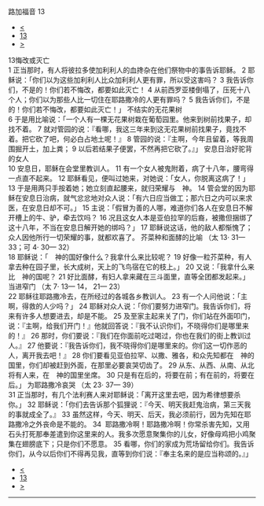 ﻿





 路加福音 13




* [<](bible/LUK12.md)
* [13](bible/LUK.md)
* [>](bible/LUK14.md)



 
13悔改或灭亡  
1 正当那时，有人将彼拉多使加利利人的血搀杂在他们祭物中的事告诉耶稣。 
2 耶稣说：「你们以为这些加利利人比众加利利人更有罪，所以受这害吗？ 
3 我告诉你们，不是的！你们若不悔改，都要如此灭亡！ 
4 从前西罗亚楼倒塌了，压死十八个人；你们以为那些人比一切住在耶路撒冷的人更有罪吗？ 
5 我告诉你们，不是的！你们若不悔改，都要如此灭亡！」 不结实的无花果树  
6 于是用比喻说：「一个人有一棵无花果树栽在葡萄园里。他来到树前找果子，却找不着。 
7 就对管园的说：『看哪，我这三年来到这无花果树前找果子，竟找不着。把它砍了吧，何必白占地土呢！』 
8 管园的说：『主啊，今年且留着，等我周围掘开土，加上粪； 
9 以后若结果子便罢，不然再把它砍了。』」 安息日治好驼背的女人  
10 安息日，耶稣在会堂里教训人。 
11 有一个女人被鬼附着，病了十八年，腰弯得一点直不起来。 
12 耶稣看见，便叫过她来，对她说：「女人，你脱离这病了！」 
13 于是用两只手按着她；她立刻直起腰来，就归荣耀与　神。 
14 管会堂的因为耶稣在安息日治病，就气忿忿地对众人说：「有六日应当做工；那六日之内可以来求医，在安息日却不可。」 
15 主说：「假冒为善的人哪，难道你们各人在安息日不解开槽上的牛、驴，牵去饮吗？ 
16 况且这女人本是亚伯拉罕的后裔，被撒但捆绑了这十八年，不当在安息日解开她的绑吗？」 
17 耶稣说这话，他的敌人都惭愧了；众人因他所行一切荣耀的事，就都欢喜了。 芥菜种和面酵的比喻 （太
13·
31—
33；可
4·
30—
32）  
18 耶稣说：「　神的国好像什么？我拿什么来比较呢？ 
19 好像一粒芥菜种，有人拿去种在园子里，长大成树，天上的飞鸟宿在它的枝上。」 
20 又说：「我拿什么来比　神的国呢？ 
21 好比面酵，有妇人拿来藏在三斗面里，直等全团都发起来。」 当进窄门 （太
7·
13—
14，
21—
23）  
22 耶稣往耶路撒冷去，在所经过的各城各乡教训人。 
23 有一个人问他说：「主啊，得救的人少吗？」 
24 耶稣对众人说：「你们要努力进窄门。我告诉你们，将来有许多人想要进去，却是不能。 
25 及至家主起来关了门，你们站在外面叩门，说：『主啊，给我们开门！』他就回答说：『我不认识你们，不晓得你们是哪里来的！』 
26 那时，你们要说：『我们在你面前吃过喝过，你也在我们的街上教训过人。』 
27 他要说：『我告诉你们，我不晓得你们是哪里来的。你们这一切作恶的人，离开我去吧！』 
28 你们要看见亚伯拉罕、以撒、雅各，和众先知都在　神的国里，你们却被赶到外面，在那里必要哀哭切齿了。 
29 从东、从西、从南、从北将有人来，在　神的国里坐席。 
30 只是有在后的，将要在前；有在前的，将要在后。」 为耶路撒冷哀哭 （太
23·
37—
39）  
31 正当那时，有几个法利赛人来对耶稣说：「离开这里去吧，因为希律想要杀你。」 
32 耶稣说：「你们去告诉那个狐狸说：『今天、明天我赶鬼治病，第三天我的事就成全了。』 
33 虽然这样，今天、明天、后天，我必须前行，因为先知在耶路撒冷之外丧命是不能的。 
34  耶路撒冷啊！耶路撒冷啊！你常杀害先知，又用石头打死那奉差遣到你这里来的人。我多次愿意聚集你的儿女，好像母鸡把小鸡聚集在翅膀底下；只是你们不愿意。 
35 看哪，你们的家成为荒场留给你们。我告诉你们，从今以后你们不得再见我，直等到你们说：『奉主名来的是应当称颂的。』」 
* [<](bible/LUK12.md)
* [13](bible/LUK.md)
* [>](bible/LUK14.md)





---









